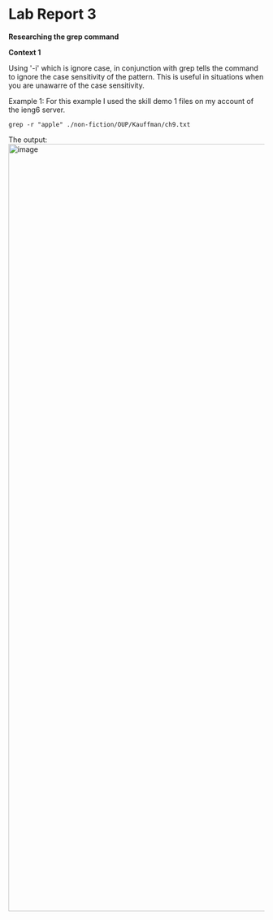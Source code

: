 
# Lab Report 3

__Researching the grep command__

__Context 1__

Using '-i' which is ignore case, in conjunction with grep tells the command to ignore the case sensitivity of the pattern. 
This is useful in situations when you are unawarre of the case sensitivity.

Example 1:
For this example I used the skill demo 1 files on my account of the ieng6 server. 

```
grep -r "apple" ./non-fiction/OUP/Kauffman/ch9.txt
```
The output:
<img width="1512" alt="image" src="https://user-images.githubusercontent.com/122564032/218647593-6bce934f-49c7-4ce9-808f-dbaebd4870a2.png">





